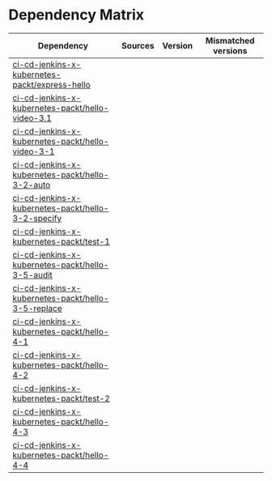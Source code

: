 # Dependency Matrix

Dependency | Sources | Version | Mismatched versions
---------- | ------- | ------- | -------------------
[ci-cd-jenkins-x-kubernetes-packt/express-hello](https://github.com/ci-cd-jenkins-x-kubernetes-packt/express-hello.git) |  | []() | 
[ci-cd-jenkins-x-kubernetes-packt/hello-video-3.1](https://github.com/ci-cd-jenkins-x-kubernetes-packt/hello-video-3.1.git) |  | []() | 
[ci-cd-jenkins-x-kubernetes-packt/hello-video-3-1](https://github.com/ci-cd-jenkins-x-kubernetes-packt/hello-video-3-1.git) |  | []() | 
[ci-cd-jenkins-x-kubernetes-packt/hello-3-2-auto](https://github.com/ci-cd-jenkins-x-kubernetes-packt/hello-3-2-auto.git) |  | []() | 
[ci-cd-jenkins-x-kubernetes-packt/hello-3-2-specify](https://github.com/ci-cd-jenkins-x-kubernetes-packt/hello-3-2-specify.git) |  | []() | 
[ci-cd-jenkins-x-kubernetes-packt/test-1](https://github.com/ci-cd-jenkins-x-kubernetes-packt/test-1.git) |  | []() | 
[ci-cd-jenkins-x-kubernetes-packt/hello-3-5-audit](https://github.com/ci-cd-jenkins-x-kubernetes-packt/hello-3-5-audit.git) |  | []() | 
[ci-cd-jenkins-x-kubernetes-packt/hello-3-5-replace](https://github.com/ci-cd-jenkins-x-kubernetes-packt/hello-3-5-replace.git) |  | []() | 
[ci-cd-jenkins-x-kubernetes-packt/hello-4-1](https://github.com/ci-cd-jenkins-x-kubernetes-packt/hello-4-1.git) |  | []() | 
[ci-cd-jenkins-x-kubernetes-packt/hello-4-2](https://github.com/ci-cd-jenkins-x-kubernetes-packt/hello-4-2.git) |  | []() | 
[ci-cd-jenkins-x-kubernetes-packt/test-2](https://github.com/ci-cd-jenkins-x-kubernetes-packt/test-2.git) |  | []() | 
[ci-cd-jenkins-x-kubernetes-packt/hello-4-3](https://github.com/ci-cd-jenkins-x-kubernetes-packt/hello-4-3.git) |  | []() | 
[ci-cd-jenkins-x-kubernetes-packt/hello-4-4](https://github.com/ci-cd-jenkins-x-kubernetes-packt/hello-4-4.git) |  | []() | 
